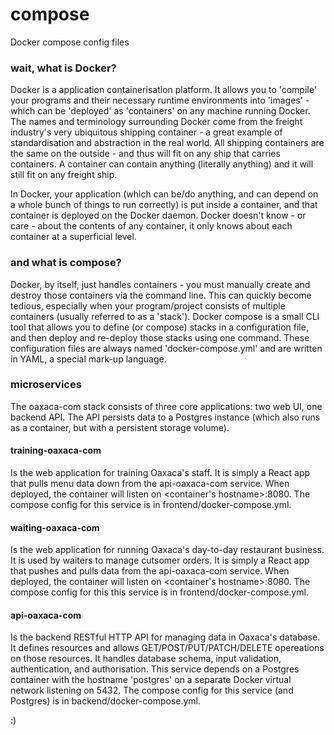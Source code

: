 # compose
Docker compose config files

### wait, what is Docker?
Docker is a application containerisation platform. It allows you to 'compile' your programs and their necessary runtime environments into 'images' - which can be 'deployed' as 'containers' on any machine running Docker. The names and terminology surrounding Docker come from the freight industry's very ubiquitous shipping container - a great example of standardisation and abstraction in the real world. All shipping containers are the same on the outside - and thus will fit on any ship that carries containers. A container can contain anything (literally anything) and it will still fit on any freight ship.

In Docker, your application (which can be/do anything, and can depend on a whole bunch of things to run correctly) is put inside a container, and that container is deployed on the Docker daemon. Docker doesn't know - or care - about the contents of any container, it only knows about each container at a superficial level.

### and what is compose?
Docker, by itself, just handles containers - you must manually create and destroy those containers via the command line. This can quickly become tedious, especially when your program/project consists of multiple containers (usually referred to as a 'stack'). Docker compose is a small CLI tool that allows you to define (or compose) stacks in a configuration file, and then deploy and re-deploy those stacks using one command. These configuration files are always named 'docker-compose.yml' and are written in YAML, a special mark-up language.

### microservices
The oaxaca-com stack consists of three core applications: two web UI, one backend API. The API persists data to a Postgres instance (which also runs as a container, but with a persistent storage volume).

#### training-oaxaca-com
Is the web application for training Oaxaca's staff. It is simply a React app that pulls menu data down from the api-oaxaca-com service. When deployed, the container will listen on <container's hostname>:8080. The compose config for this service is in frontend/docker-compose.yml.

#### waiting-oaxaca-com
Is the web application for running Oaxaca's day-to-day restaurant business. It is used by waiters to manage cutsomer orders. It is simply a React app that pushes and pulls data from the api-oaxaca-com service. When deployed, the container will listen on <container's hostname>:8080. The compose config for this this service is in frontend/docker-compose.yml.

#### api-oaxaca-com
Is the backend RESTful HTTP API for managing data in Oaxaca's database. It defines resources and allows GET/POST/PUT/PATCH/DELETE opereations on those resources. It handles database schema, input validation, authentication, and authorisation. This service depends on a Postgres container with the hostname 'postgres' on a separate Docker virtual network listening on 5432. The compose config for this service (and Postgres) is in backend/docker-compose.yml.

:)
